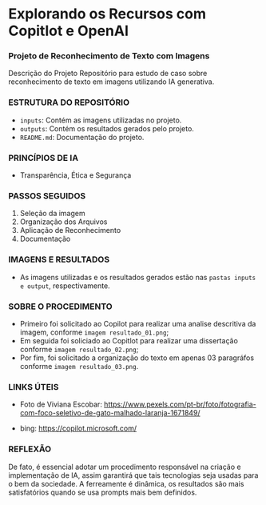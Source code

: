 # Explorando os Recursos com Copitlot e OpenAI

### Projeto de Reconhecimento de Texto com Imagens

Descrição do Projeto
Repositório para estudo de caso sobre reconhecimento de texto em imagens utilizando IA generativa.


### ESTRUTURA DO REPOSITÓRIO
- `inputs`: Contém as imagens utilizadas no projeto.
- `outputs`: Contém os resultados gerados pelo projeto.
- `README.md`: Documentação do projeto.

### PRINCÍPIOS DE IA
- Transparência, Ética e Segurança

### PASSOS SEGUIDOS
1. Seleção da imagem
2. Organização dos Arquivos
3. Aplicação de Reconhecimento
4. Documentação

### IMAGENS E RESULTADOS
- As imagens utilizadas e os resultados gerados estão nas `pastas inputs e output`, respectivamente.

### SOBRE O PROCEDIMENTO
 - Primeiro foi solicitado ao Copilot para realizar uma analise descritiva da imagem, conforme `imagem resultado_01.png`;
 - Em seguida foi soliciado ao Copitlot para realizar uma dissertação conforme `imagem resultado_02.png`;
 - Por fim, foi solicitado a organização do texto em apenas 03 paragráfos conforme `imagem resultado_03.png`.


### LINKS ÚTEIS
- Foto de Viviana Escobar: 
https://www.pexels.com/pt-br/foto/fotografia-com-foco-seletivo-de-gato-malhado-laranja-1671849/

- bing:
https://copilot.microsoft.com/

### REFLEXÃO

De fato, é essencial adotar um procedimento responsável na criação e implementação de IA, assim garantirá que tais tecnologias seja usadas para o bem da sociedade. A ferreamente é dinâmica, os resultados são mais satisfatórios quando se usa prompts mais bem definidos.
